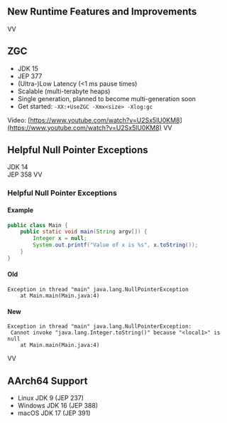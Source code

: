 ## New Runtime Features and Improvements
VV

## ZGC
* JDK 15 
* JEP 377
* (Ultra-)Low Latency (<1 ms pause times)
* Scalable (multi-terabyte heaps)
* Single generation, planned to become multi-generation soon
* Get started: `-XX:+UseZGC -Xmx<size> -Xlog:gc`

Video: [https://www.youtube.com/watch?v=U2Sx5lU0KM8](https://www.youtube.com/watch?v=U2Sx5lU0KM8)
VV

## Helpful Null Pointer Exceptions
JDK 14 <br/>
JEP 358
VV

### Helpful Null Pointer Exceptions

#### Example
```java [0|4]
public class Main {
	public static void main(String argv[]) {
		Integer x = null;
		System.out.printf("Value of x is %s", x.toString());
	}
}
```
#### Old
``` [0]
Exception in thread "main" java.lang.NullPointerException
	at Main.main(Main.java:4)
```

#### New
``` [0|2]
Exception in thread "main" java.lang.NullPointerException:
 Cannot invoke "java.lang.Integer.toString()" because "<local1>" is null
	at Main.main(Main.java:4)
```

VV

## AArch64 Support

* Linux JDK 9 (JEP 237)
* Windows JDK 16 (JEP 388)
* macOS JDK 17 (JEP 391)
